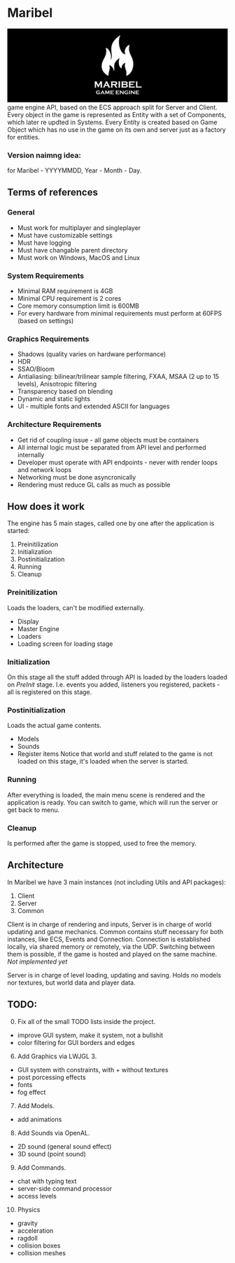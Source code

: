 # Maribel
![alt text](https://github.com/Alkrist/maribel/blob/master/logo.png)
game engine API, based on the ECS approach split for Server and Client. Every object in the game is represented as Entity with a set of Components, which later re updted in
Systems. Every Entity is created based on Game Object which has no use in the game on its own and server just as a factory for entities.
### Version naimng idea:
for Maribel - YYYYMMDD, Year - Month - Day. 

## Terms of references
### General
* Must work for multiplayer and singleplayer
* Must have customizable settings
* Must have logging
* Must have changable parent directory
* Must work on Windows, MacOS and Linux
### System Requirements
* Minimal RAM requirement is 4GB
* Minimal CPU requirement is 2 cores
* Core memory consumption limit is 600MB
* For every hardware from minimal requirements must perform at 60FPS (based on settings)
### Graphics Requirements
* Shadows (quality varies on hardware performance)
* HDR
* SSAO/Bloom
* Antialiasing: bilinear/trilinear sample filtering, FXAA, MSAA (2 up to 15 levels), Anisotropic filtering
* Transparency based on blending
* Dynamic and static lights
* UI - multiple fonts and extended ASCII for languages
### Architecture Requirements
* Get rid of coupling issue - all game objects must be containers
* All internal logic must be separated from API level and performed internally
* Developer must operate with API endpoints - never with render loops and network loops
* Networking must be done asyncronically
* Rendering must reduce GL calls as much as possible

## How does it work
The engine has 5 main stages, called one by one after the application is started:

1. Preinitilization
2. Initialization
3. Postinitialization
4. Running
5. Cleanup

### Preinitilization
Loads the loaders, can't be modified externally.
* Display
* Master Engine
* Loaders
* Loading screen for loading stage

### Initialization
On this stage all the stuff added through API is loaded by the loaders loaded on _PreInit_ stage.
I.e. events you added, listeners you registered, packets - all is registered on this stage.

### Postinitialization
Loads the actual game contents.
* Models
* Sounds
* Register items
Notice that world and stuff related to the game is not loaded on this stage, it's loaded when the server is started.

### Running
After everything is loaded, the main menu scene is rendered and the application is ready. You can switch to game, which will run the server or get back to menu.

### Cleanup
Is performed after the game is stopped, used to free the memory.

## Architecture
In Maribel we have 3 main instances (not including Utils and API packages): 
1. Client
2. Server
3. Common

Client is in charge of rendering and inputs, Server is in charge of world updating and game mechanics. Common contains stuff necessary for both instances, like
ECS, Events and Connection. 
Connection is established locally, via shared memory or remotely, via the UDP. Switching between them is possible, if the game is hosted and played on the same machine. _Not implemented yet_

Server is in charge of level loading, updating and saving. Holds no models nor textures, but world data and player data.

## TODO:
0. Fix all of the small TODO lists inside the project.
* improve GUI system, make it system, not a bullshit
* color filtering for GUI borders and edges
6. Add Graphics via LWJGL 3.
* GUI system with constraints, with + without textures
* post porcessing effects
* fonts
* fog effect
7. Add Models.
* add animations
8. Add Sounds via OpenAL.
* 2D sound (general sound effect)
* 3D sound (point sound)
9. Add Commands.
* chat with typing text
* server-side command processor
* access levels
10. Physics
* gravity
* acceleration
* ragdoll
* collision boxes
* collision meshes
